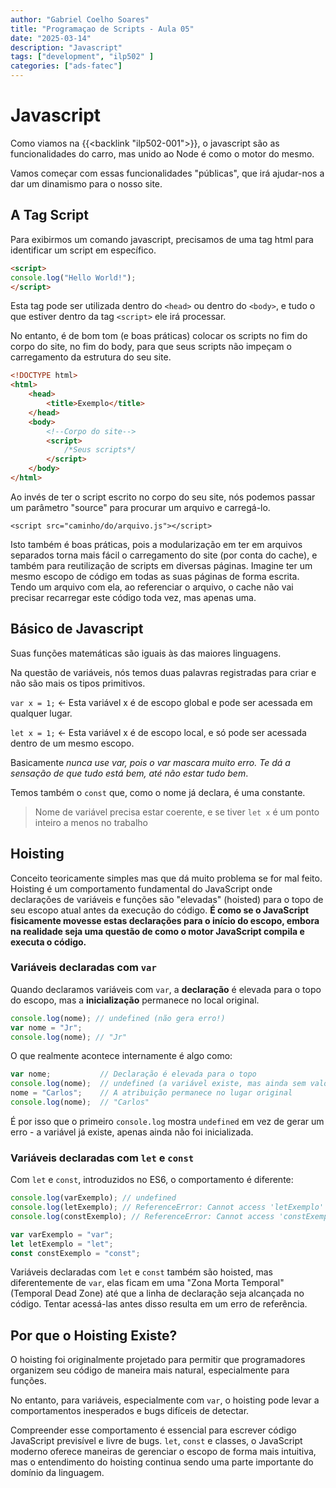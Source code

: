 ```yaml
---
author: "Gabriel Coelho Soares"
title: "Programaçao de Scripts - Aula 05"
date: "2025-03-14"
description: "Javascript"
tags: ["development", "ilp502" ]
categories: ["ads-fatec"]
---
```


# Javascript

Como viamos na {{<backlink "ilp502-001">}}, o javascript são as
funcionalidades do carro, mas unido ao Node é como o motor do mesmo.

Vamos começar com essas funcionalidades "públicas", que irá ajudar-nos
a dar um dinamismo para o nosso site.

## A Tag Script

Para exibirmos um comando javascript, precisamos de uma tag html para
identificar um script em específico.

```html
<script>
console.log("Hello World!");
</script>
```

Esta tag pode ser utilizada dentro do `<head>` ou dentro do `<body>`,
e tudo o que estiver dentro da tag `<script>` ele irá processar.

No entanto, é de bom tom (e boas práticas) colocar os scripts no
fim do corpo do site, no fim do body, para que seus scripts não
impeçam o carregamento da estrutura do seu site.

```html
<!DOCTYPE html>
<html>
    <head>
        <title>Exemplo</title>
    </head>
    <body>
        <!--Corpo do site-->
        <script>
            /*Seus scripts*/
        </script>
    </body>
</html>
```

Ao invés de ter o script escrito no corpo do seu site, nós podemos
passar um parâmetro "source" para procurar um arquivo e carregá-lo.

`<script src="caminho/do/arquivo.js"></script>`

Isto também é boas práticas, pois a modularização em ter em arquivos
separados torna mais fácil o carregamento do site (por conta do cache),
e também para reutilização de scripts em diversas páginas. Imagine
ter um mesmo escopo de código em todas as suas páginas de forma escrita.
Tendo um arquivo com ela, ao referenciar o arquivo, o cache não vai precisar
recarregar este código toda vez, mas apenas uma.

## Básico de Javascript

Suas funções matemáticas são iguais às das maiores linguagens.

Na questão de variáveis, nós temos duas palavras registradas para criar
e não são mais os tipos primitivos.

`var x = 1;` <- Esta variável x é de escopo global e pode ser acessada
em qualquer lugar.

`let x = 1;` <- Esta variável x é de escopo local, e só pode ser acessada
dentro de um mesmo escopo.

Basicamente *nunca use var, pois o var mascara muito erro. Te dá a sensação
de que tudo está bem, até não estar tudo bem*.

Temos também o `const` que, como o nome já declara, é uma constante.

> Nome de variável precisa estar coerente, e se tiver `let x` é um
ponto inteiro a menos no trabalho

## Hoisting

Conceito teoricamente simples mas que dá muito problema se for mal feito.
Hoisting é um comportamento fundamental do JavaScript onde declarações
de variáveis e funções são "elevadas" (hoisted) para o topo de seu escopo
atual antes da execução do código. **É como se o JavaScript fisicamente
movesse estas declarações para o início do escopo, embora na realidade
seja uma questão de como o motor JavaScript compila e executa o código.**

### Variáveis declaradas com `var`

Quando declaramos variáveis com `var`, a **declaração** é elevada para
o topo do escopo, mas a **inicialização** permanece no local original.

```javascript
console.log(nome); // undefined (não gera erro!)
var nome = "Jr";
console.log(nome); // "Jr"
```

O que realmente acontece internamente é algo como:

```javascript
var nome;           // Declaração é elevada para o topo
console.log(nome);  // undefined (a variável existe, mas ainda sem valor)
nome = "Carlos";    // A atribuição permanece no lugar original
console.log(nome);  // "Carlos"
```

É por isso que o primeiro `console.log` mostra `undefined` em vez de
gerar um erro - a variável já existe, apenas ainda não foi inicializada.

### Variáveis declaradas com `let` e `const`

Com `let` e `const`, introduzidos no ES6, o comportamento é diferente:

```javascript
console.log(varExemplo); // undefined
console.log(letExemplo); // ReferenceError: Cannot access 'letExemplo' before initialization
console.log(constExemplo); // ReferenceError: Cannot access 'constExemplo' before initialization

var varExemplo = "var";
let letExemplo = "let";
const constExemplo = "const";
```

Variáveis declaradas com `let` e `const` também são hoisted,
mas diferentemente de `var`, elas ficam em uma "Zona Morta Temporal"
(Temporal Dead Zone) até que a linha de declaração seja alcançada no
código. Tentar acessá-las antes disso resulta em um erro de referência.

## Por que o Hoisting Existe?

O hoisting foi originalmente projetado para permitir que
programadores organizem seu código de maneira mais natural,
especialmente para funções.

No entanto, para variáveis, especialmente com `var`, o hoisting
pode levar a comportamentos inesperados e bugs difíceis de detectar.

Compreender esse comportamento é essencial para escrever código JavaScript
previsível e livre de bugs. `let`, `const` e classes, o JavaScript moderno
oferece maneiras de gerenciar o escopo de forma mais intuitiva, mas o
entendimento do hoisting continua sendo uma parte importante do domínio da
linguagem.

